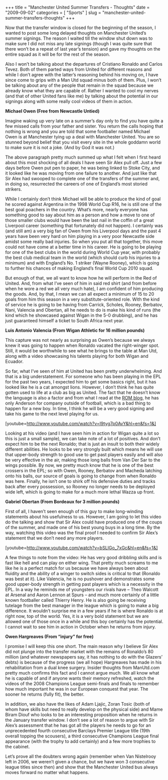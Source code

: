 +++
title = "Manchester United Summer Transfers - Thoughts"
date = "2009-09-02"
categories = [
  "Sports"
]
slug = "manchester-united-summer-transfers-thoughts"
+++

Now that the transfer window is closed for the beginning of the season, I wanted to post some long delayed thoughts on Manchester United’s summer signings. The reason I waited till the window shut down was to make sure I did not miss any late signings (though I was quite sure that there won’t be a repeat of last year’s tension) and gave my thoughts on the entire squad as it will be for the rest of the season.

Also I won’t be talking about the departures of Cristiano Ronaldo and Carlos Tevez. Both of them parted ways from United for different reasons and while I don’t agree with the latter’s reasoning behind his moving on, I have since come to grips with a Man Utd squad minus both of them. Plus, I won’t be talking about any of the people that remain in the squad because we already know what they are capable of. Rather I wanted to cool my nerves (and that of other United fans like me) by talking about the potential in our signings along with some really cool videos of them in action.

**Michael Owen (Free from Newcastle Untied)**

Imagine waking up very late on a summer’s day only to find you have quite a few missed calls from your father and sister. You return the calls hoping that nothing is wrong and you are told that some footballer named Michael Owen is at Manchester tying up a deal with Manchester United. You are so stunned beyond belief that you visit every site in the whole goddamn world to make sure it is not a joke. (And by God it was not.)

The above paragraph pretty much summed up what I felt when I first heard about this most shocking of all deals I have seen Sir Alex pull off. Just a few days before Owen put pen to paper, he was being linked to Stoke City, and it looked like he was moving from one failure to another. And just like that Sir Alex had swooped to complete one of the transfers of the summer and, in doing so, resurrected the careers of one of England’s most storied strikers.

While I certainly don’t think Michael will be able to produce the kind of goal he scored against Argentina in the 1998 World Cup R16, he is still one of the best goal poachers in the country. What’s more, nearly everyone has something good to say about him as a person and how a move to one of those smaller clubs would have been the last nail in the coffin of a great Liverpool career (something that fortunately did not happen). I certainly was (and still am) a very big fan of Owen from his Liverpool days and the past 4 years have been very hard on him playing in a very poor Newcastle side amidst some really bad injuries. So when you put all that together, this move could not have come at a better time in his career. He is going to be playing for one of the best clubs in the world during World Cup year, with probably the best club medical team in the world (which should curb his injuries to a minimum) and with England’s No. 1 striker (Wayne Rooney), which is going to further his chances of making England’s final World Cup 2010 squad.

But enough of that, we all want to know how he will perform in the Red of United. And, from what I’ve seen of him in said red shirt (and from before when he wore a red we all very much hate), I am confident of him producing the goods. And, by that, I mean we can all expect a minimum of 15 to 20 goals from him this season in a very substitute-oriented role. With the kind of service he is going to be having from Carrick, Scholes, Rooney, Berbatov, Nani, Valencia and Obertan, all he needs to do is make his kind of runs (the kind which he showcased against Wigan in the 5-0 drubbing), and he has just guaranteed himself a ticket to South Africa next year.

**Luis Antonio Valencia (From Wigan Athletic for 16 million pounds)**

This capture was not nearly as surprising as Owen’s because we always knew it was going to happen when Ronaldo vacated the right-winger spot. Still, it would be worthwhile to see what he brings to the table at Man Utd, along with a video showcasing his talents playing for both Wigan and Ecuador.

So far, what I’ve seen of him at United has been pretty underwhelming. And that is a big understatement. For someone who has been playing in the EPL for the past two years, I expected him to get some basics right, but it has looked like he is a cat amongst lions. However, I don’t think he has quite gotten used to life at a club as big as United. The fact that he doesn’t know the language is also a factor and from what I read at the [ROM blog](http://therepublikofmancunia.com/word-on-the-street-anderson-owen-hublot-clock-etc/), he has only Anderson for company outside of football, which is a bad thing to happen for a new boy. In time, I think he will be a very good signing and take his game to the next level playing for us.

[youtube=http://www.youtube.com/watch?v=I9tyg7p0AvY&hl=en&fs=1&]

Looking at his video (and I have seen him in action for Wigan quite a lot so this is just a small sample), we can take note of a lot of positives. And don’t expect him to be the next Ronaldo; that is just an insult to both their widely different abilities. He looks to be very strongly built which means he will use that upper-body strength to good use to get past players easily and will also be very effective in the air, making those long balls from Van Der Sar to the wings possible. By now, we pretty much know that he is one of the best crossers in the EPL; so with Owen, Rooney, Berbatov and Macheda latching onto his balls, our source of goals is going to change from when Ronaldo was here. Finally, he isn’t one to shirk off his defensive duties and tracks back after every possession, so Rooney no longer needs to be deployed wide left, which is going to make for a much more lethal Wazza up front.

**Gabriel Obertan (From Bordeaux for 3 million pounds)**

First of all, I haven’t seen enough of this guy to make long-winding statements about his usefulness to us. However, I am going to let this video do the talking and show that Sir Alex could have produced one of the coups of the summer, and made one of his best young buys in a long time. By the way, watching this video was the final proof I needed to confirm Sir Alex’s statement that we don’t need any more players.

[youtube=http://www.youtube.com/watch?v=bSLIGo_7xGc&hl=en&fs=1&]

A few things to note from the video: He has very good dribbling skills and is fast like hell and can play on either wing. That pretty much screams to me like he is a perfect match for us because we have always been about fluidity and the ability of a winger to switch sides is critical to that (Ronaldo was best at it). Like Valencia, he is no pushover and demonstrates some good upper-body strength in getting past players which is a necessity in the EPL. In a way he reminds me of youngsters our rivals have – Theo Walcott at Arsenal and Aaron Lennon at Spurs – and much more certainly of a little known footballer called Thierry Henry. He is also going be receiving tutelage from the best manager in the league which is going to make a big difference. It wouldn’t surprise me in a few years if he is where Ronaldo is at right now, top of the world. Yes, it is a very bold statement but we are allowed one of those once in a while and this boy certainly has the potential. I cannot wait to see him in action in October when he returns from injury.

**Owen Hargreaves (From “injury” for free)**

I promise I will keep this one short. The main reason why I believe Sir Alex did not plunge into the transfer market with the remains of Ronaldo’s 80 million (and whatever newspapers say, it has nothing to do with the Glazers’ debts) is because of the progress (we all hope) Hargreaves has made in his rehabilitation from a dual knee surgery. Insider thoughts from ManUtd.com pretty much confirms this fact and I cannot argue much. We all know what he is capable of and if anyone wants their memory refreshed, watch the videos of the 2008 Champions League semi-finals and finals to remember how much important he was in our European conquest that year. The sooner he returns (fully fit), the better.

In addition, we also have the likes of Adam Ljajic, Zoran Tosic (both of whom have skills but need to really develop on the physical side) and Mame Biram Diouf who looks to be an interesting proposition when he returns in the January transfer window. I don’t see a lot of reason to argue with Sir Alex’s assessment that he has got all the players he needs to go for an unprecedented fourth consecutive Barclays Premier League title (19th overall topping the scousers), a third consecutive Champions League final appearance (with the trophy to add certainly) and a few more trophies to the cabinet.

Let’s prove all the doubters wrong again (remember when Van Nistelrooy left in 2006, we weren’t given a chance, but we have won 3 consecutive league titles since then) and show that the Manchester United bus always moves forward no matter what happens.
